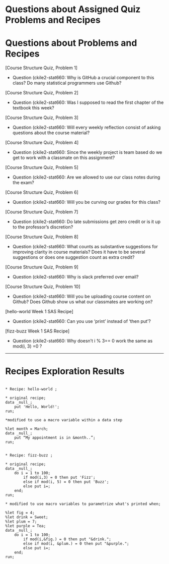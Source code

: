 
# Questions about Assigned Quiz Problems and Recipes
# Questions about Problems and Recipes



[Course Structure Quiz, Problem 1]
* Question (ckile2-stat660: Why is GitHub a crucial component to this class? Do many statistical programmers use Github? 



[Course Structure Quiz, Problem 2]
* Question (ckile2-stat660: Was I supposed to read the first chapter of the textbook this week? 



[Course Structure Quiz, Problem 3]
* Question (ckile2-stat660: Will every weekly reflection consist of asking questions about the course material?


[Course Structure Quiz, Problem 4]
* Question (ckile2-stat660: Since the weekly project is team based do we get to work with a classmate on this assignment? 



[Course Structure Quiz, Problem 5]
* Question (ckile2-stat660: Are we allowed to use our class notes during the exam? 



[Course Structure Quiz, Problem 6]
* Question (ckile2-stat660: Will you be curving our grades for this class? 



[Course Structure Quiz, Problem 7]
* Question (ckile2-stat660: Do late submissions get zero credit or is it up to the professor’s discretion? 




[Course Structure Quiz, Problem 8]
* Question (ckile2-stat660: What counts as substantive suggestions for improving clarity in course materials? Does it have to be several suggestions or does one suggestion count as extra credit? 



[Course Structure Quiz, Problem 9]
* Question (ckile2-stat660: Why is slack preferred over email? 



[Course Structure Quiz, Problem 10]
* Question (ckile2-stat660: Will you be uploading course content on Github? Does Github show us what our classmates are working on? 



[hello-world Week 1 SAS Recipe]
* Question (ckile2-stat660: Can you use ‘print’ instead of ‘then put’? 



[fizz-buzz Week 1 SAS Recipe]
* Question (ckile2-stat660: Why doesn’t i % 3== 0 work the same as mod(i, 3) =0 ? 






***



# Recipes Exploration Results



```SAS

* Recipe: hello-world ;

* original recipe;
data _null_;
    put 'Hello, World!';
run;

*modified to use a macro variable within a data step

%let month = March;
data _null_;
    put “My appointment is in &month..”;
run;


* Recipe: fizz-buzz ;

* original recipe;
data _null_;
    do i = 1 to 100;
        if mod(i,3) = 0 then put 'Fizz';
        else if mod(i, 5) = 0 then put 'Buzz';
        else put i=;
    end;
run;

* modified to use macro variables to parametrize what's printed when;

%let fig = 4;
%let drink = Sweet;
%let plum = 7;
%let purple = Tea;
data _null_;
    do i = 1 to 100;
        if mod(i,&fig.) = 0 then put "&drink.";
        else if mod(i, &plum.) = 0 then put "&purple.";
        else put i=;
    end;
run;




```
